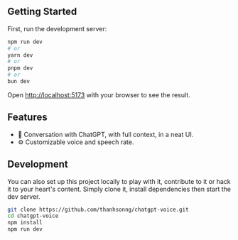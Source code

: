 ## Getting Started

First, run the development server:

```bash
npm run dev
# or
yarn dev
# or
pnpm dev
# or
bun dev
```

Open [http://localhost:5173](http://localhost:5173) with your browser to see the result.

## Features

- 📣 Conversation with ChatGPT, with full context, in a neat UI.
- ⚙️ Customizable voice and speech rate.

## Development

You can also set up this project locally to play with it, contribute to it or hack it to your heart's content. Simply clone it, install dependencies then start the dev server.

```bash
git clone https://github.com/thanhsonng/chatgpt-voice.git
cd chatgpt-voice
npm install
npm run dev
```
